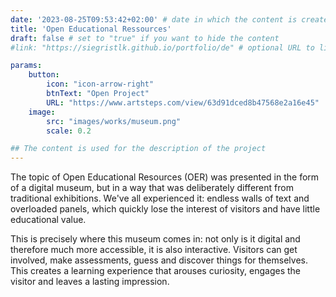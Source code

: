 ```yaml
---
date: '2023-08-25T09:53:42+02:00' # date in which the content is created - defaults to "today"
title: 'Open Educational Ressources'
draft: false # set to "true" if you want to hide the content 
#link: "https://siegristlk.github.io/portfolio/de" # optional URL to link the logo to

params:
    button:
        icon: "icon-arrow-right"
        btnText: "Open Project"
        URL: "https://www.artsteps.com/view/63d91dced8b47568e2a16e45"
    image:
        src: "images/works/museum.png"
        scale: 0.2

## The content is used for the description of the project
---
```

The topic of Open Educational Resources (OER) was presented in the form of a digital museum, but in a way that was deliberately different from traditional exhibitions. We've all experienced it: endless walls of text and overloaded panels, which quickly lose the interest of visitors and have little educational value.

This is precisely where this museum comes in: not only is it digital and therefore much more accessible, it is also interactive. Visitors can get involved, make assessments, guess and discover things for themselves. This creates a learning experience that arouses curiosity, engages the visitor and leaves a lasting impression.